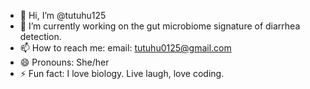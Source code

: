 - 👋 Hi, I’m @tutuhu125
- 🌱 I’m currently working on the gut microbiome signature of diarrhea detection. 
- 📫 How to reach me: email: tutuhu0125@gmail.com
- 😄 Pronouns: She/her
- ⚡ Fun fact: I love biology. Live laugh, love coding. 
